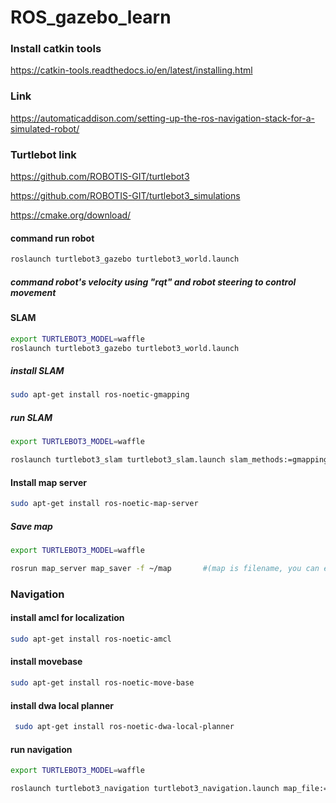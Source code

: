 # ROS_gazebo_learn


### Install catkin tools 
https://catkin-tools.readthedocs.io/en/latest/installing.html


### Link 
https://automaticaddison.com/setting-up-the-ros-navigation-stack-for-a-simulated-robot/


### Turtlebot link 
https://github.com/ROBOTIS-GIT/turtlebot3

https://github.com/ROBOTIS-GIT/turtlebot3_simulations


https://cmake.org/download/



#### command run robot 
```bash
roslaunch turtlebot3_gazebo turtlebot3_world.launch
```

##### command robot's velocity using "rqt" and robot steering to control movement 


#### SLAM 
```bash
export TURTLEBOT3_MODEL=waffle
roslaunch turtlebot3_gazebo turtlebot3_world.launch
```

##### install SLAM
```bash
sudo apt-get install ros-noetic-gmapping
```


##### run SLAM
```bash
export TURTLEBOT3_MODEL=waffle

```

```bash
roslaunch turtlebot3_slam turtlebot3_slam.launch slam_methods:=gmapping
```

#### Install map server 
```bash
sudo apt-get install ros-noetic-map-server

```

##### Save map
```bash
export TURTLEBOT3_MODEL=waffle   
```

```bash
rosrun map_server map_saver -f ~/map       #(map is filename, you can edit!)

```



### Navigation

#### install amcl for localization 
```bash
sudo apt-get install ros-noetic-amcl
```
#### install movebase
```bash
sudo apt-get install ros-noetic-move-base
```
#### install dwa local planner
```bash
 sudo apt-get install ros-noetic-dwa-local-planner
```


#### run navigation 
```bash
export TURTLEBOT3_MODEL=waffle
```

```bash
roslaunch turtlebot3_navigation turtlebot3_navigation.launch map_file:=$HOME/map.yaml 
```





